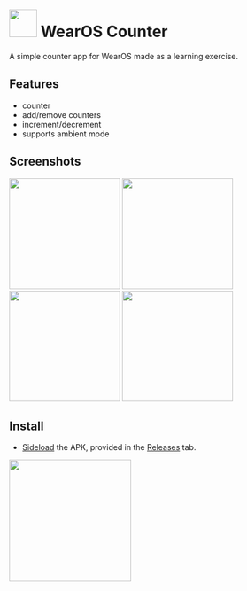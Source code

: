 # <img src="https://user-images.githubusercontent.com/50620416/199855364-aa6fb9d5-4b03-44d7-9366-5d693890573e.png" width=50> WearOS Counter

A simple counter app for WearOS made as a learning exercise.

## Features

- counter
- add/remove counters
- increment/decrement
- supports ambient mode

## Screenshots

<img src="https://user-images.githubusercontent.com/50620416/199855066-1b88b697-3e61-4bdf-bc3b-7b1f9bd547bf.png" width="200"> <img src="https://user-images.githubusercontent.com/50620416/199855081-0b307f93-39f3-40fd-9b5c-aa944981857a.png" width="200"> <img src="https://user-images.githubusercontent.com/50620416/199855098-bf7da3e5-b170-411f-93b2-e73fb3e4d535.png" width="200"> <img src="https://user-images.githubusercontent.com/50620416/199855106-a96b5615-156b-4af7-aee8-e7c551469356.png" width="200">

## Install

- [Sideload](https://www.xda-developers.com/wear-installer-sideload-wear-os-apps/) the APK, provided in the [Releases](https://github.com/zbejas/wearos_counter/releases) tab.

[<img src="https://user-images.githubusercontent.com/50620416/199857312-e2428172-d5f6-4774-ae1e-19e29f57ec13.png" width=220>](https://github.com/zbejas/wearos_counter/releases)
